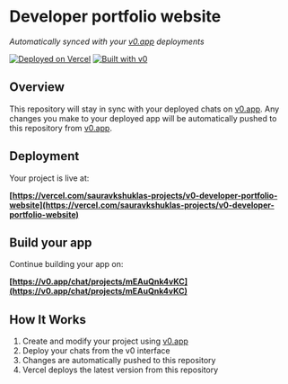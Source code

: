 # Developer portfolio website

*Automatically synced with your [v0.app](https://v0.app) deployments*

[![Deployed on Vercel](https://img.shields.io/badge/Deployed%20on-Vercel-black?style=for-the-badge&logo=vercel)](https://vercel.com/sauravkshuklas-projects/v0-developer-portfolio-website)
[![Built with v0](https://img.shields.io/badge/Built%20with-v0.app-black?style=for-the-badge)](https://v0.app/chat/projects/mEAuQnk4vKC)

## Overview

This repository will stay in sync with your deployed chats on [v0.app](https://v0.app).
Any changes you make to your deployed app will be automatically pushed to this repository from [v0.app](https://v0.app).

## Deployment

Your project is live at:

**[https://vercel.com/sauravkshuklas-projects/v0-developer-portfolio-website](https://vercel.com/sauravkshuklas-projects/v0-developer-portfolio-website)**

## Build your app

Continue building your app on:

**[https://v0.app/chat/projects/mEAuQnk4vKC](https://v0.app/chat/projects/mEAuQnk4vKC)**

## How It Works

1. Create and modify your project using [v0.app](https://v0.app)
2. Deploy your chats from the v0 interface
3. Changes are automatically pushed to this repository
4. Vercel deploys the latest version from this repository
